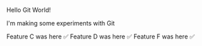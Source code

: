 Hello Git World!

I'm making some experiments with Git

Feature C was here ✅
Feature D was here ✅
Feature F was here ✅
